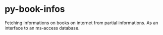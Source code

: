# py-book-infos
Fetching informations on books on internet from partial informations. As an interface to an ms-access database.
